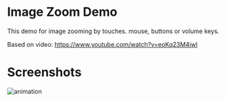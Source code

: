 # Image Zoom Demo

This demo for image zooming by touches. mouse, buttons or volume keys. 

Based on video: https://www.youtube.com/watch?v=eoKq23M4iwI

# Screenshots
![animation](screenshot/animation.gif)
